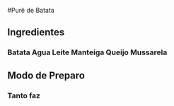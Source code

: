 #Purê de Batata

<h2> Ingredientes
<h3> Batata
Agua
Leite
Manteiga
Queijo Mussarela

<h2> Modo de Preparo
<h3> Tanto faz